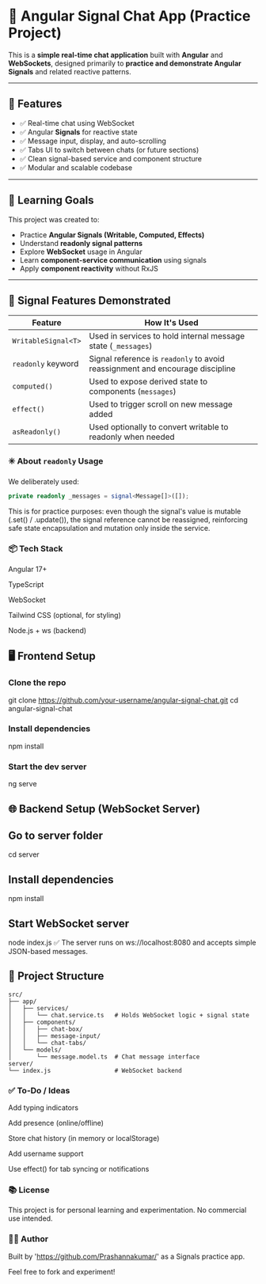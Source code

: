 # 💬 Angular Signal Chat App (Practice Project)

This is a **simple real-time chat application** built with **Angular** and **WebSockets**, designed primarily to **practice and demonstrate Angular Signals** and related reactive patterns.

---

## 🚀 Features

- ✅ Real-time chat using WebSocket
- ✅ Angular **Signals** for reactive state
- ✅ Message input, display, and auto-scrolling
- ✅ Tabs UI to switch between chats (or future sections)
- ✅ Clean signal-based service and component structure
- ✅ Modular and scalable codebase

---

## 🎯 Learning Goals

This project was created to:

- Practice **Angular Signals (Writable, Computed, Effects)**
- Understand **readonly signal patterns**
- Explore **WebSocket** usage in Angular
- Learn **component-service communication** using signals
- Apply **component reactivity** without RxJS

---

## 🧠 Signal Features Demonstrated

| Feature             | How It's Used                                                                 |
|---------------------|-------------------------------------------------------------------------------|
| `WritableSignal<T>` | Used in services to hold internal message state (`_messages`)                |
| `readonly` keyword  | Signal reference is `readonly` to avoid reassignment and encourage discipline |
| `computed()`        | Used to expose derived state to components (`messages`)                      |
| `effect()`          | Used to trigger scroll on new message added                                  |
| `asReadonly()`      | Used optionally to convert writable to readonly when needed                  |

### ✳️ About `readonly` Usage
We deliberately used:
```ts
private readonly _messages = signal<Message[]>([]);
```

This is for practice purposes: even though the signal's value is mutable (.set() / .update()), the signal reference cannot be reassigned, reinforcing safe state encapsulation and mutation only inside the service.

### 📦 Tech Stack
Angular 17+

TypeScript

WebSocket

Tailwind CSS (optional, for styling)

Node.js + ws (backend)

## 🖥️ Frontend Setup
### Clone the repo
git clone https://github.com/your-username/angular-signal-chat.git
cd angular-signal-chat

### Install dependencies
npm install

### Start the dev server
ng serve

## 🌐 Backend Setup (WebSocket Server)
## Go to server folder
cd server

## Install dependencies
npm install

## Start WebSocket server
node index.js
✅ The server runs on ws://localhost:8080 and accepts simple JSON-based messages.

## 📁 Project Structure
```
src/
├── app/
│   ├── services/
│   │   └── chat.service.ts   # Holds WebSocket logic + signal state
│   ├── components/
│   │   ├── chat-box/
│   │   ├── message-input/
│   │   └── chat-tabs/
│   └── models/
│       └── message.model.ts  # Chat message interface
server/
└── index.js                  # WebSocket backend
```

### ✅ To-Do / Ideas
 Add typing indicators

 Add presence (online/offline)

 Store chat history (in memory or localStorage)

 Add username support

 Use effect() for tab syncing or notifications

### 📚 License
This project is for personal learning and experimentation. No commercial use intended.

### 🙋‍♂️ Author
Built by 'https://github.com/Prashannakumar/' as a Signals practice app.

Feel free to fork and experiment!